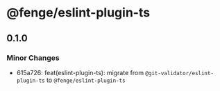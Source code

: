 # @fenge/eslint-plugin-ts

## 0.1.0

### Minor Changes

- 615a726: feat(eslint-plugin-ts): migrate from `@git-validator/eslint-plugin-ts` to `@fenge/eslint-plugin-ts`
